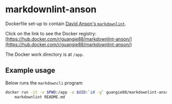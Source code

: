 # markdownlint-anson

Dockerfile set-up to contain
[David Anson's `markdownlint`](https://github.com/DavidAnson/markdownlint).

Click on the link to see the Docker registry:
[https://hub.docker.com/r/guangie88/markdownlint-anson/](https://hub.docker.com/r/guangie88/markdownlint-anson/)

The Docker work directory is at `/app`.

## Example usage

Below runs the `markdowncli` program

```bash
docker run -it -v $PWD:/app -u $UID:`id -g` guangie88/markdownlint-anson \
    markdownlint README.md
```

